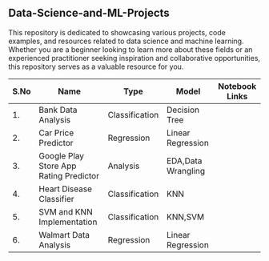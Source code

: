 ## Data-Science-and-ML-Projects

This repository is dedicated to showcasing various projects, code examples, and resources related to data science and machine learning. Whether you are a beginner looking to learn more about these fields or an experienced practitioner seeking inspiration and collaborative opportunities, this repository serves as a valuable resource for you.

| **S.No** | **Name** |  **Type** | **Model** | **Notebook Links** |
| ------------ | ------------- | ------------ | -------------| ------------- |
| 1. | Bank Data Analysis | Classification | Decision Tree  |  | <br />
| 2. | Car Price Predictor | Regression | Linear Regression |  | <br />
| 3. | Google Play Store App Rating Predictor | Analysis | EDA,Data Wrangling |  |<br />
| 4. | Heart Disease Classifier | Classification | KNN | |<br/>
| 5. | SVM and KNN Implementation | Classification | KNN,SVM | |<br />
| 6. | Walmart Data Analysis | Regression | Linear Regression | | 

